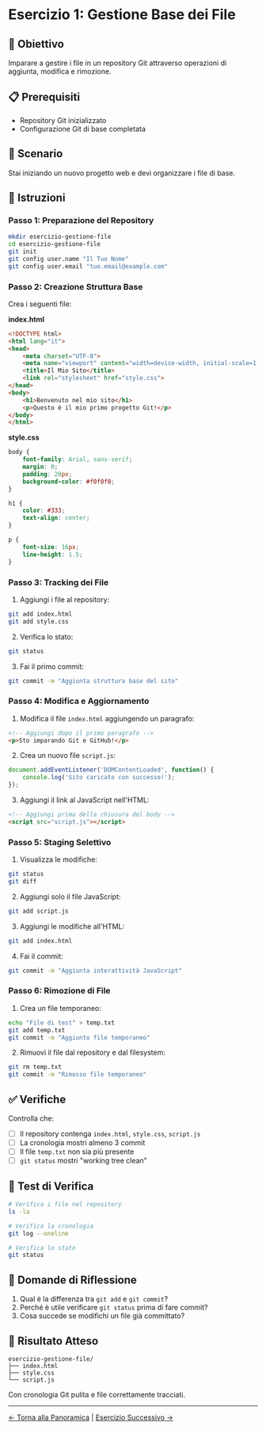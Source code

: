 # Esercizio 1: Gestione Base dei File

## 🎯 Obiettivo
Imparare a gestire i file in un repository Git attraverso operazioni di aggiunta, modifica e rimozione.

## 📋 Prerequisiti
- Repository Git inizializzato
- Configurazione Git di base completata

## 🔧 Scenario
Stai iniziando un nuovo progetto web e devi organizzare i file di base.

## 📝 Istruzioni

### Passo 1: Preparazione del Repository
```bash
mkdir esercizio-gestione-file
cd esercizio-gestione-file
git init
git config user.name "Il Tuo Nome"
git config user.email "tuo.email@example.com"
```

### Passo 2: Creazione Struttura Base
Crea i seguenti file:

**index.html**
```html
<!DOCTYPE html>
<html lang="it">
<head>
    <meta charset="UTF-8">
    <meta name="viewport" content="width=device-width, initial-scale=1.0">
    <title>Il Mio Sito</title>
    <link rel="stylesheet" href="style.css">
</head>
<body>
    <h1>Benvenuto nel mio sito</h1>
    <p>Questo è il mio primo progetto Git!</p>
</body>
</html>
```

**style.css**
```css
body {
    font-family: Arial, sans-serif;
    margin: 0;
    padding: 20px;
    background-color: #f0f0f0;
}

h1 {
    color: #333;
    text-align: center;
}

p {
    font-size: 16px;
    line-height: 1.5;
}
```

### Passo 3: Tracking dei File
1. Aggiungi i file al repository:
```bash
git add index.html
git add style.css
```

2. Verifica lo stato:
```bash
git status
```

3. Fai il primo commit:
```bash
git commit -m "Aggiunta struttura base del sito"
```

### Passo 4: Modifica e Aggiornamento
1. Modifica il file `index.html` aggiungendo un paragrafo:
```html
<!-- Aggiungi dopo il primo paragrafo -->
<p>Sto imparando Git e GitHub!</p>
```

2. Crea un nuovo file `script.js`:
```javascript
document.addEventListener('DOMContentLoaded', function() {
    console.log('Sito caricato con successo!');
});
```

3. Aggiungi il link al JavaScript nell'HTML:
```html
<!-- Aggiungi prima della chiusura del body -->
<script src="script.js"></script>
```

### Passo 5: Staging Selettivo
1. Visualizza le modifiche:
```bash
git status
git diff
```

2. Aggiungi solo il file JavaScript:
```bash
git add script.js
```

3. Aggiungi le modifiche all'HTML:
```bash
git add index.html
```

4. Fai il commit:
```bash
git commit -m "Aggiunta interattività JavaScript"
```

### Passo 6: Rimozione di File
1. Crea un file temporaneo:
```bash
echo "File di test" > temp.txt
git add temp.txt
git commit -m "Aggiunto file temporaneo"
```

2. Rimuovi il file dal repository e dal filesystem:
```bash
git rm temp.txt
git commit -m "Rimosso file temporaneo"
```

## ✅ Verifiche
Controlla che:
- [ ] Il repository contenga `index.html`, `style.css`, `script.js`
- [ ] La cronologia mostri almeno 3 commit
- [ ] Il file `temp.txt` non sia più presente
- [ ] `git status` mostri "working tree clean"

## 🧪 Test di Verifica
```bash
# Verifica i file nel repository
ls -la

# Verifica la cronologia
git log --oneline

# Verifica lo stato
git status
```

## 🤔 Domande di Riflessione
1. Qual è la differenza tra `git add` e `git commit`?
2. Perché è utile verificare `git status` prima di fare commit?
3. Cosa succede se modifichi un file già committato?

## 🎯 Risultato Atteso
```
esercizio-gestione-file/
├── index.html
├── style.css
└── script.js
```

Con cronologia Git pulita e file correttamente tracciati.

---
[← Torna alla Panoramica](../README.md) | [Esercizio Successivo →](./02-esercizio-intermedio.md)
